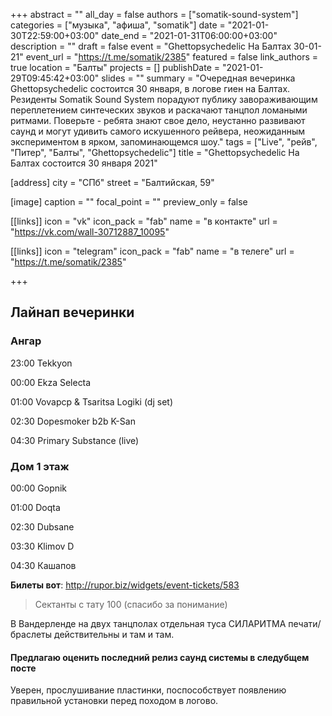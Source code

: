 +++
abstract = ""
all_day = false
authors = ["somatik-sound-system"]
categories = ["музыка", "афиша", "somatik"]
date = "2021-01-30T22:59:00+03:00"
date_end = "2021-01-31T06:00:00+03:00"
description = ""
draft = false
event = "Ghettopsychedelic На Балтах 30-01-21"
event_url = "https://t.me/somatik/2385"
featured = false
link_authors = true
location = "Балты"
projects = []
publishDate = "2021-01-29T09:45:42+03:00"
slides = ""
summary = "Очередная вечеринка Ghettopsychedelic состоится 30 января, в логове гиен на Балтах. Резиденты Somatik Sound System порадуют публику завораживающим переплетением синтеческих звуков и раскачают танцпол ломаными ритмами. Поверьте - ребята знают свое дело, неустанно развивают саунд и могут удивить самого искушенного рейвера, неожиданным экспериментом в ярком, запоминающемся шоу."
tags = ["Live", "рейв", "Питер", "Балты", "Ghettopsychedelic"]
title = "Ghettopsychedelic На Балтах состоится 30 января 2021"

[address]
  city = "СПб"
  street = "Балтийская, 59"

[image]
  caption = ""
  focal_point = ""
  preview_only = false

[[links]]
  icon = "vk"
  icon_pack = "fab"
  name = "в контакте"
  url = "https://vk.com/wall-30712887_10095"

[[links]]
  icon = "telegram"
  icon_pack = "fab"
  name = "в телеге"
  url = "https://t.me/somatik/2385"

+++

## Лайнап вечеринки

### Ангар

23:00 Tekkyon

00:00 Ekza Selecta

01:00 Vovapcp & Tsaritsa Logiki (dj set)

02:30 Dopesmoker b2b K-San

04:30 Primary Substance (live)

### Дом 1 этаж

00:00 Gopnik

01:00  Doqta

02:30 Dubsane

03:30 Klimov D

04:30 Кашапов

**Билеты вот**: http://rupor.biz/widgets/event-tickets/583 

> Сектанты с тату 100 (спасибо за понимание)

В Вандерленде на двух танцполах отдельная туса СИЛАРИТМА печати/браслеты действительны и там и там.

#### Предлагаю оценить последний релиз саунд системы в следубщем посте

Уверен, прослушивание пластинки, поспособствует появлению правильной установки перед походом в логово.
